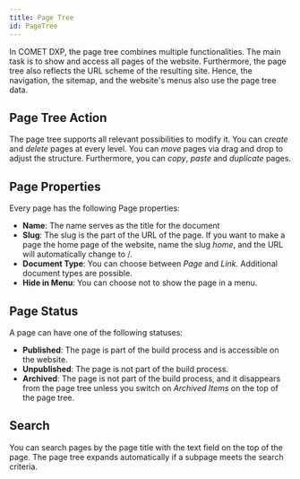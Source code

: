 ```yaml
---
title: Page Tree
id: PageTree
---
```


In COMET DXP, the page tree combines multiple functionalities. The main task is to show and access all pages of the website. Furthermore, the page tree also reflects the URL scheme of the resulting site. Hence, the navigation, the sitemap, and the website's menus also use the page tree data.

## Page Tree Action

The page tree supports all relevant possibilities to modify it. You can _create_ and _delete_ pages at every level. You can _move_ pages via drag and drop to adjust the structure. Furthermore, you can _copy_, _paste_ and _duplicate_ pages.

## Page Properties

Every page has the following Page properties:

- **Name**: The name serves as the title for the document
- **Slug**: The slug is the part of the URL of the page. If you want to make a page the home page of the website, name the slug _home_, and the URL will automatically change to /.
- **Document Type**: You can choose between _Page_ and _Link_. Additional document types are possible.
- **Hide in Menu**: You can choose not to show the page in a menu.

## Page Status

A page can have one of the following statuses:

- **Published**: The page is part of the build process and is accessible on the website.
- **Unpublished**: The page is not part of the build process.
- **Archived**: The page is not part of the build process, and it disappears from the page tree unless you switch on _Archived Items_ on the top of the page tree.

## Search

You can search pages by the page title with the text field on the top of the page. The page tree expands automatically if a subpage meets the search criteria.
